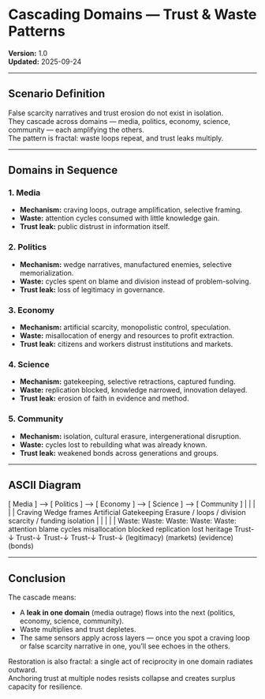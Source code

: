 # Cascading Domains — Trust & Waste Patterns

**Version:** 1.0  
**Updated:** 2025-09-24  

---

## Scenario Definition
False scarcity narratives and trust erosion do not exist in isolation.  
They cascade across domains — media, politics, economy, science, community — each amplifying the others.  
The pattern is fractal: waste loops repeat, and trust leaks multiply.  

---

## Domains in Sequence

### 1. Media
- **Mechanism:** craving loops, outrage amplification, selective framing.  
- **Waste:** attention cycles consumed with little knowledge gain.  
- **Trust leak:** public distrust in information itself.  

### 2. Politics
- **Mechanism:** wedge narratives, manufactured enemies, selective memorialization.  
- **Waste:** cycles spent on blame and division instead of problem-solving.  
- **Trust leak:** loss of legitimacy in governance.  

### 3. Economy
- **Mechanism:** artificial scarcity, monopolistic control, speculation.  
- **Waste:** misallocation of energy and resources to profit extraction.  
- **Trust leak:** citizens and workers distrust institutions and markets.  

### 4. Science
- **Mechanism:** gatekeeping, selective retractions, captured funding.  
- **Waste:** replication blocked, knowledge narrowed, innovation delayed.  
- **Trust leak:** erosion of faith in evidence and method.  

### 5. Community
- **Mechanism:** isolation, cultural erasure, intergenerational disruption.  
- **Waste:** cycles lost to rebuilding what was already known.  
- **Trust leak:** weakened bonds across generations and groups.  

---

## ASCII Diagram
[ Media ] —> [ Politics ] —> [ Economy ] —> [ Science ] —> [ Community ]
|               |                  |                 |                   |
Craving       Wedge frames       Artificial         Gatekeeping        Erasure /
loops        / division         scarcity           / funding           isolation
|               |                  |                 |                   |
Waste:         Waste:             Waste:             Waste:              Waste:
attention      blame cycles     misallocation      blocked replication   lost heritage
Trust-↓       Trust-↓           Trust-↓             Trust-↓              Trust-↓
(legitimacy)      (markets)           (evidence)           (bonds)


---

## Conclusion
The cascade means:  
- A **leak in one domain** (media outrage) flows into the next (politics, economy, science, community).  
- Waste multiplies and trust depletes.  
- The same sensors apply across layers — once you spot a craving loop or false scarcity narrative in one, you’ll see echoes in the others.  

Restoration is also fractal: a single act of reciprocity in one domain radiates outward.  
Anchoring trust at multiple nodes resists collapse and creates surplus capacity for resilience.  
